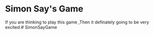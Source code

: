# Simon Say's Game

If you are thinking to play this game ,Then it definately going to be very excited.# SimonSayGame
